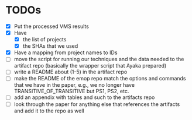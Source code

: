 # TODOs

- [x] Put the processed VMS results
- [x] Have
  - [x] the list of projects
  - [x] the SHAs that we used
- [x] Have a mapping from project names to IDs
- [ ] move the script for running our techniques and the data needed to the artifact repo (basically the wrapper script that Ayaka prepared)
- [ ] write a README about (1-5) in the artifact repo
- [ ] make the README of the emop repo match the options and commands that we have in the paper, e.g., we no longer have TRANSITIVE_OF_TRANSITIVE but PS1, PS2, etc.
- [ ] add an appendix with tables and such to the artifacts repo
- [ ] look through the paper for anything else that references the artifacts and add it to the repo as well